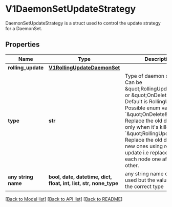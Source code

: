 # V1DaemonSetUpdateStrategy

DaemonSetUpdateStrategy is a struct used to control the update strategy for a DaemonSet.

## Properties
Name | Type | Description | Notes
------------ | ------------- | ------------- | -------------
**rolling_update** | [**V1RollingUpdateDaemonSet**](V1RollingUpdateDaemonSet.md) |  | [optional] 
**type** | **str** | Type of daemon set update. Can be \&quot;RollingUpdate\&quot; or \&quot;OnDelete\&quot;. Default is RollingUpdate.  Possible enum values:  - &#x60;\&quot;OnDelete\&quot;&#x60; Replace the old daemons only when it&#39;s killed  - &#x60;\&quot;RollingUpdate\&quot;&#x60; Replace the old daemons by new ones using rolling update i.e replace them on each node one after the other. | [optional] 
**any string name** | **bool, date, datetime, dict, float, int, list, str, none_type** | any string name can be used but the value must be the correct type | [optional]

[[Back to Model list]](../README.md#documentation-for-models) [[Back to API list]](../README.md#documentation-for-api-endpoints) [[Back to README]](../README.md)


